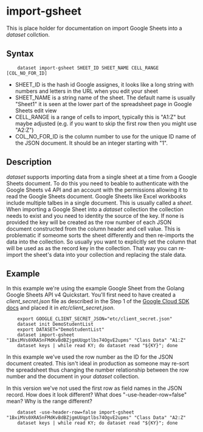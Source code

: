 
# import-gsheet

This is place holder for documentation on import Google Sheets into a _dataset_ collction.

## Syntax

```
    dataset import-gsheet SHEET_ID SHEET_NAME CELL_RANGE [COL_NO_FOR_ID]
```

+ SHEET_ID is the hash id Google assignes, it looks like a long string with numbers and letters in 
  the URL when you edit your sheet
+ SHEET_NAME is a string name of the sheet. The default name is usually "Sheet1" it is seen at the 
  lower part of the spreadsheet page in Google Sheets edit view
+ CELL_RANGE is a range of cells to import, typically this is "A1:Z" but maybe adjusted (e.g. if you
  want to skip the first row then you might use "A2:Z")
+ COL_NO_FOR_ID is the column number to use for the unique ID name of the JSON document. It should
  be an integer starting with "1".


## Description

_dataset_ supports importing data from a single sheet at a time from a Google Sheets document. To
do this you need to beable to authenticate with the Google Sheets v4 API and an account with the
permissions allowing it to read the Google Sheets document.  Google Sheets like Excel workbooks
include multiple talbes in a single document. This is usually called a _sheet_. When importing
a Google Sheet into a _dataset_ collection the collection needs to exist and you need to identity
the source of the key. If none is provided the key will be created as the row number of each 
JSON document constructed from the column header and cell value. This is problematic if someome
sorts the sheet differently and then re-imports the data into the collection.  So usually you
want to explicitly set the column that will be used as as the record key in the collection. That
way you can re-import the sheet's data into your collection and replacing the stale data.

## Example

In this example we're using the example Google Sheet from the Golang Google Sheets API v4 
Quickstart. You'll first need to have created a *client_secret.json* file as described in
the Step 1 of the [Google Cloud SDK docs](https://developers.google.com/sheets/api/quickstart/go)
and placed it in *etc/client_secret.json*. 

```shell
    export GOOGLE_CLIENT_SECRET_JSON="etc/client_secret.json"
    dataset init DemoStudentList
    export DATASET="DemoStudentList"
    dataset import-gsheet "1BxiMVs0XRA5nFMdKvBdBZjgmUUqptlbs74OgvE2upms" "Class Data" "A1:Z"
    dataset keys | while read KY; do dataset read "${KY}"; done
```

In this example we've used the row number as the ID for the JSON document created. This isn't
ideal in production as someone may re-sort the spreadsheet thus changing the number relationship
between the row number and the document in your _dataset_ collection.

In this version we've not used the first row as field names in the JSON record. How does 
it look different? What does "-use-header-row=false" mean? Why is the range different?

```shell
    dataset -use-header-row=false import-gsheet "1BxiMVs0XRA5nFMdKvBdBZjgmUUqptlbs74OgvE2upms" "Class Data" "A2:Z"
    dataset keys | while read KY; do dataset read "${KY}"; done
```

